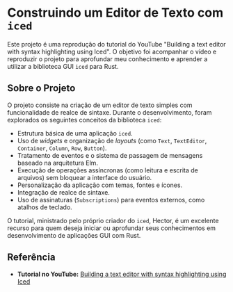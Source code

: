 # Construindo um Editor de Texto com `iced`

Este projeto é uma reprodução do tutorial do YouTube "Building a text editor with syntax highlighting using Iced". O objetivo foi acompanhar o vídeo e reproduzir o projeto para aprofundar meu conhecimento e aprender a utilizar a biblioteca GUI `iced` para Rust.

## Sobre o Projeto

O projeto consiste na criação de um editor de texto simples com funcionalidade de realce de sintaxe. Durante o desenvolvimento, foram explorados os seguintes conceitos da biblioteca `iced`:

* Estrutura básica de uma aplicação `iced`.
* Uso de *widgets* e organização de *layouts* (como `Text`, `TextEditor`, `Container`, `Column`, `Row`, `Button`).
* Tratamento de eventos e o sistema de passagem de mensagens baseado na arquitetura Elm.
* Execução de operações assíncronas (como leitura e escrita de arquivos) sem bloquear a interface do usuário.
* Personalização da aplicação com temas, fontes e ícones.
* Integração de realce de sintaxe.
* Uso de assinaturas (`Subscriptions`) para eventos externos, como atalhos de teclado.

O tutorial, ministrado pelo próprio criador do `iced`, Hector, é um excelente recurso para quem deseja iniciar ou aprofundar seus conhecimentos em desenvolvimento de aplicações GUI com Rust.

## Referência

* **Tutorial no YouTube:** [Building a text editor with syntax highlighting using Iced](https://www.youtube.com/watch?v=gcBJ7cPSALo)

